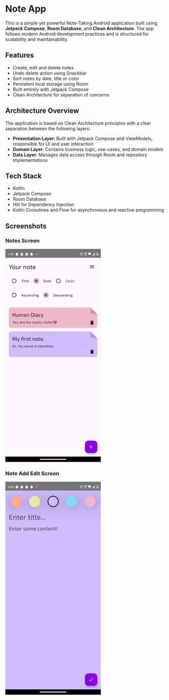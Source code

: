 # Note App

This is a simple yet powerful Note-Taking Android application built using **Jetpack Compose**, **Room Database**, and **Clean Architecture**. 
The app follows modern Android development practices and is structured for scalability and maintainability.

## Features

- Create, edit and delete notes
- Undo delete action using Snackbar
- Sort notes by date, title or color
- Persistent local storage using Room
- Built entirely with Jetpack Compose
- Clean Architecture for separation of concerns

## Architecture Overview

The application is based on Clean Architecture principles with a clear separation between the following layers:

- **Presentation Layer**: Built with Jetpack Compose and ViewModels, responsible for UI and user interaction
- **Domain Layer**: Contains business logic, use-cases, and domain models
- **Data Layer**: Manages data access through Room and repository implementations

## Tech Stack

- Kotlin
- Jetpack Compose
- Room Database
- Hilt for Dependency Injection
- Kotlin Coroutines and Flow for asynchronous and reactive programming

## Screenshots

### Notes Screen
<img src="screenshots/notes_screen.png" width="300">

### Note Add Edit Screen
<img src="screenshots/note_add_edit_screen.png" width="300">

